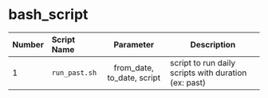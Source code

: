 # bash_script
| Number | Script Name| Parameter | Description |
|---|:---|:---:|---|
| 1 | `run_past.sh` | from_date, to_date, script | script to run daily scripts with duration (ex: past) | 
